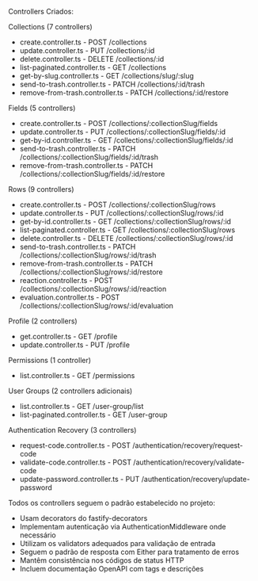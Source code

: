 Controllers Criados:

Collections (7 controllers)

- create.controller.ts - POST /collections
- update.controller.ts - PUT /collections/:id
- delete.controller.ts - DELETE /collections/:id
- list-paginated.controller.ts - GET /collections
- get-by-slug.controller.ts - GET /collections/slug/:slug
- send-to-trash.controller.ts - PATCH /collections/:id/trash
- remove-from-trash.controller.ts - PATCH /collections/:id/restore

Fields (5 controllers)

- create.controller.ts - POST /collections/:collectionSlug/fields
- update.controller.ts - PUT /collections/:collectionSlug/fields/:id
- get-by-id.controller.ts - GET /collections/:collectionSlug/fields/:id
- send-to-trash.controller.ts - PATCH
  /collections/:collectionSlug/fields/:id/trash
- remove-from-trash.controller.ts - PATCH
  /collections/:collectionSlug/fields/:id/restore

Rows (9 controllers)

- create.controller.ts - POST /collections/:collectionSlug/rows
- update.controller.ts - PUT /collections/:collectionSlug/rows/:id
- get-by-id.controller.ts - GET /collections/:collectionSlug/rows/:id
- list-paginated.controller.ts - GET /collections/:collectionSlug/rows
- delete.controller.ts - DELETE /collections/:collectionSlug/rows/:id
- send-to-trash.controller.ts - PATCH
  /collections/:collectionSlug/rows/:id/trash
- remove-from-trash.controller.ts - PATCH
  /collections/:collectionSlug/rows/:id/restore
- reaction.controller.ts - POST /collections/:collectionSlug/rows/:id/reaction
- evaluation.controller.ts - POST
  /collections/:collectionSlug/rows/:id/evaluation

Profile (2 controllers)

- get.controller.ts - GET /profile
- update.controller.ts - PUT /profile

Permissions (1 controller)

- list.controller.ts - GET /permissions

User Groups (2 controllers adicionais)

- list.controller.ts - GET /user-group/list
- list-paginated.controller.ts - GET /user-group

Authentication Recovery (3 controllers)

- request-code.controller.ts - POST /authentication/recovery/request-code
- validate-code.controller.ts - POST /authentication/recovery/validate-code
- update-password.controller.ts - PUT /authentication/recovery/update-password

Todos os controllers seguem o padrão estabelecido no projeto:

- Usam decorators do fastify-decorators
- Implementam autenticação via AuthenticationMiddleware onde necessário
- Utilizam os validators adequados para validação de entrada
- Seguem o padrão de resposta com Either para tratamento de erros
- Mantêm consistência nos códigos de status HTTP
- Incluem documentação OpenAPI com tags e descrições
